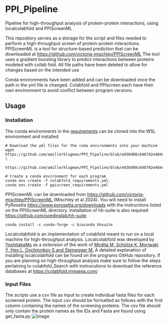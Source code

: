 # PPI_Pipeline
Pipeline for high-throughput analysis of protein-protein interactions, using localcolabfold and PPIScreenML

This repository serves as a storage for the script and files needed to perform a high-throughput screen of protein-protein interactions. PPIScreenML is a tool for structure-based prediction that can be downloaded at https://github.com/victoria-mischley/PPIScreenML The tool uses a gradient boosting library to predict interactions between proteins modeled with collab fold. All file paths have been deleted to allow for changes based on the intended use

Conda environments have been added and can be downloaded once the path in the yml file is changed. Colabfold and PPIscreen each have their own environment to avoid conflict between program versions.

## Usage 
### Installation 
The conda environments in the [requirements](https://github.com/amillerklugman/PPI_Pipeline/tree/main/requirements) can be cloned into the WSL environment and installed
```
# Download the yml files for the coda environments into your machine
wget https://github.com/amillerklugman/PPI_Pipeline/blob/e030d08c648792e484c24bbf8038f8e1ffe79604/requirements/colabfold_requirements.yml \
     https://github.com/amillerklugman/PPI_Pipeline/blob/e030d08c648792e484c24bbf8038f8e1ffe79604/requirements/ppiscreen_requirements.yml

# Create a conda environment for each program
conda env create -f colabfold_requirements.yml.
conda env create -f ppiscreen_requirements.yml
```

PPIScreenML can be downloaded from https://github.com/victoria-mischley/PPIScreenML (Mischley et al 2024). You will need to install PyRosetta https://www.pyrosetta.org/downloads with the instructions listed on the PPIScreenML directory. Installation of hh-suite is also required https://github.com/soedinglab/hh-suite 
```
conda install -c conda-forge -c bioconda hhsuite
```

Localcolabfold is an implementation of colabfold meant to run on a local machine for high-throughput analysis. Localcolabfold was developed by [YoshitakaMo](https://github.com/YoshitakaMo/localcolabfold) as a extension of the work of [Mirdita M, Schütze K, Moriwaki Y, Heo L, Ovchinnikov S and Steinegger M.](https://github.com/sokrypton/ColabFold) A detailed explanation of installing localcolabfold can be found on the programs GitHub repository. If you are planning on high-throughput analysis make sure to follow the steps pertaining to colabfold_Search with instrucutions to download the reference databases at https://colabfold.mmseqs.com/  

### Input Files
The scripts use a csv file as input to create individual fasta files for each screened protein. The input csv should be formatted as follows with the first column containing the names of the screening proteins. The csv file should only contain the protein names as the IDs and Fasta are found using get_fasta.py
![image](https://github.com/user-attachments/assets/057aae59-156f-4b24-8783-80534ff4377b)
